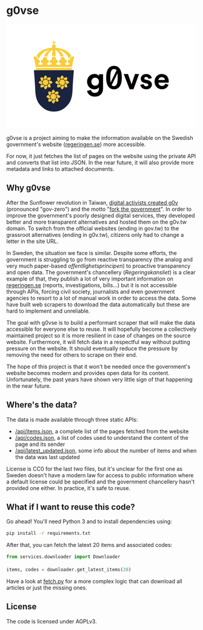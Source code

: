 # g0vse

![](./g0vse.png)

g0vse is a project aiming to make the information available on the Swedish government's website ([regeringen.se](https://www.regeringen.se)) more accessible.

For now, it just fetches the list of pages on the website using the private API and converts that list into JSON. In the near future, it will also provide more metadata and links to attached documents.

## Why g0vse

After the Sunflower revolution in Taiwan, [digital activists created g0v](https://www.taiwan-panorama.com/en/Articles/Details?Guid=736828dd-9df4-48fe-9383-71a5353cf4b7&CatId=7&postname=Pioneers%20of%20Open%20Government%3A%20g0v%27s%20Civic%20Hackers) (pronounced "gov-zero") and the motto "[fork the government](https://www.wired.com/story/taiwan-sunflower-revolution-audrey-tang-g0v/)". In order to improve the government's poorly designed digital services, they developed better and more transparent alternatives and hosted them on the g0v.tw domain. To switch from the official websites (ending in gov.tw) to the grassroot alternatives (ending in g0v.tw), citizens only had to change a letter in the site URL.

In Sweden, the situation we face is similar. Despite some efforts, the government is struggling to go from reactive transparency (the analog and very much paper-based *offentlighetsprincipen*) to proactive transparency and open data. The government's chancellery (*Regeringskansliet*) is a clear example of that, they publish a lot of very important information on [regeringen.se](https://www.regeringen.se) (reports, investigations, bills...) but it is not accessible through APIs, forcing civil society, journalists and even government agencies to resort to a lot of manual work in order to access the data. Some have built web scrapers to download the data automatically but these are hard to implement and unreliable.

The goal with g0vse is to build a performant scraper that will make the data accessible for everyone else to reuse. It will hopefully become a collectively maintained project so it is more resilient in case of changes on the source website. Furthermore, it will fetch data in a respectful way without putting pressure on the website. It should eventually reduce the pressure by removing the need for others to scrape on their end.

The hope of this project is that it won't be needed once the government's website becomes modern and provides open data for its content. Unfortunately, the past years have shown very little sign of that happening in the near future.

## Where's the data?

The data is made available through three static APIs:

- [/api/items.json](https://github.com/PierreMesure/g0vse/raw/master/api/items.json), a complete list of the pages fetched from the website
- [/api/codes.json](https://github.com/PierreMesure/g0vse/raw/master/api/codes.json), a list of codes used to understand the content of the page and its sender
- [/api/latest_updated.json](https://github.com/PierreMesure/g0vse/raw/master/api/latest_updated.json), some info about the number of items and when the data was last updated

License is CC0 for the last two files, but it's unclear for the first one as Sweden doesn't have a modern law for access to public information where a default license could be specified and the government chancellery hasn't provided one either. In practice, it's safe to reuse.

## What if I want to reuse this code?

Go ahead! You'll need Python 3 and to install dependencies using:

```bash
pip install -r requirements.txt
```

After that, you can fetch the latext 20 items and associated codes:

```python
from services.downloader import Downloader

items, codes = downloader.get_latest_items(20)
```

Have a look at [fetch.py](./fetch.py) for a more complex logic that can download all articles or just the missing ones.

## License

The code is licensed under AGPLv3.
